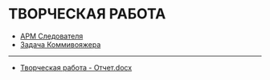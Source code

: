 # ТВОРЧЕСКАЯ РАБОТА
+ [АРМ Следователя](https://github.com/garbuzilia/creative_work/releases/tag/Crime_Searcher)
+ [Задача Коммивояжера](https://github.com/garbuzilia/creative_work/releases/tag/Komi) 
---
+ [Творческая работа - Отчет.docx](https://github.com/garbuzilia/Creative_Work/files/11644264/-.docx)

